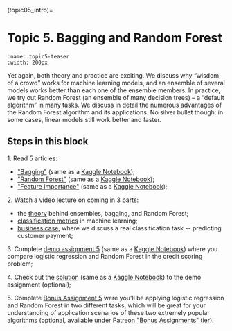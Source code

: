 (topic05_intro)=

# Topic 5. Bagging and Random Forest

```{figure} /_static/img/topic5-teaser.png
:name: topic5-teaser
:width: 200px
```

Yet again, both theory and practice are exciting. We discuss why “wisdom of a crowd” works for machine learning models, and an ensemble of several models works better than each one of the ensemble members. In practice, we try out Random Forest (an ensemble of many decision trees) – a “default algorithm” in many tasks. We discuss in detail the numerous advantages of the Random Forest algorithm and its applications. No silver bullet though: in some cases, linear models still work better and faster.

## Steps in this block

1\. Read 5 articles:
 - ["Bagging"](topic05_part1) (same as a [Kaggle Notebook](https://www.kaggle.com/kashnitsky/topic-5-ensembles-part-1-bagging));
 - ["Random Forest"](topic05_part2) (same as a [Kaggle Notebook](https://www.kaggle.com/kashnitsky/topic-5-ensembles-part-2-random-forest));
 - ["Feature Importance"](topic05_part3) (same as a [Kaggle Notebook](https://www.kaggle.com/kashnitsky/topic-5-ensembles-part-3-feature-importance));

2\. Watch a video lecture on coming in 3 parts:
 - the [theory](https://www.youtube.com/watch?v=neXJL-AqI_c) behind ensembles, bagging, and Random Forest;
 - [classification metrics](https://www.youtube.com/watch?v=aBOMYqGUlWQ) in machine learning;
 - [business case](https://youtu.be/B8yIaIEMyIc), where we discuss a real classification task -- predicting customer payment;

3\. Complete [demo assignment 5](assignment05) (same as a [Kaggle Notebook](https://www.kaggle.com/kashnitsky/a5-demo-logit-and-rf-for-credit-scoring)) where you compare logistic regression and Random Forest in the credit scoring problem;

4\. Check out the [solution](assignment05_solution) (same as a [Kaggle Notebook](https://www.kaggle.com/kashnitsky/a5-demo-logit-and-rf-for-credit-scoring-sol)) to the demo assignment (optional);

5\. Complete [Bonus Assignment 5](bonus05) were you'll be applying logistic regression and Random Forest in two different tasks, which will be great for your understanding of application scenarios of these two extremely popular algorithms (optional, available under Patreon ["Bonus Assignments" tier](https://www.patreon.com/ods_mlcourse)).
